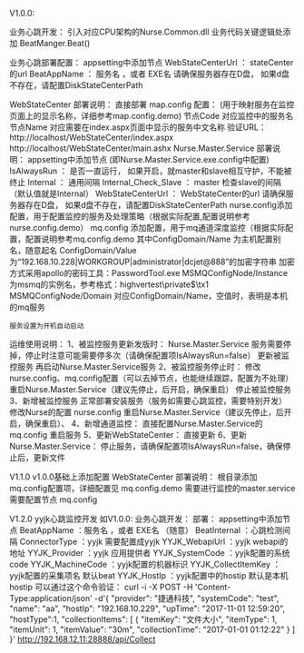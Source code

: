V1.0.0:

业务心跳开发：
	引入对应CPU架构的Nurse.Common.dll
	业务代码关键逻辑处添加 BeatManger.Beat()

业务心跳部署配置：
	appsetting中添加节点
		WebStateCenterUrl  ： stateCenter的url
		BeatAppName ： 服务名 ，或者 EXE名
	请确保服务器存在D盘， 如果d盘不存在，请配置DiskStateCenterPath

WebStateCenter 部署说明：
	直接部署
	map.config 配置： (用于映射服务在监控页面上的显示名称，详细参考map.config.demo)
		节点Code 对应监控中的服务名
		节点Name 对应需要在index.aspx页面中显示的服务中文名称
	验证URL：
		http://localhost/WebStateCenter/index.aspx
		http://localhost/WebStateCenter/main.ashx
Nurse.Master.Service 部署说明：
	appsetting中添加节点 (即Nurse.Master.Service.exe.config中配置)
		IsAlwaysRun ： 是否一直运行， 如果开启，就master和slave相互守护，不能被终止
		Internal ： 通用间隔
		Internal_Check_Slave ： master 检查slave的间隔 （默认值就是Internal）
		WebStateCenterUrl  ： WebStateCenter的url
	请确保服务器存在D盘， 如果d盘不存在，请配置DiskStateCenterPath
	nurse.config添加配置，用于配置监控的服务及处理策略（根据实际配置,配置说明参考nurse.config.demo）
	mq.config 添加配置，用于mq通道深度监控（根据实际配置，配置说明参考mq.config.demo
		其中ConfigDomain/Name 为主机配置别名，随意起名
		ConfigDomain/Value为“192.168.10.228|WORKGROUP|administrator|dcjet@888”的加密字符串
					加密方式采用apollo的密码工具：PasswordTool.exe
		MSMQConfigNode/Instance 为msmq的实例名，参考格式：highvertest\private$\tx1
		MSMQConfigNode/Domain 对应ConfigDomain/Name，空值时，表明是本机的mq服务

	服务设置为开机自动启动


运维使用说明：
	1、被监控服务更新发版时：
		Nurse.Master.Service 服务需要停掉，停止时注意可能需要停多次（请确保配置项IsAlwaysRun=false）
		更新被监控服务
		再启动Nurse.Master.Service服务
	2、被监控服务停止时：
		修改nurse.config、mq.config配置（可以去掉节点，也能继续跟踪，配置为不处理）
		重启Nurse.Master.Service（建议先停止，后开启，确保重启）
		停止被监控服务
	3、新增被监控服务
		正常部署安装服务（服务如需要心跳监控，需要特别开发）
		修改Nurse的配置 nurse.config
		重启Nurse.Master.Service（建议先停止，后开启，确保重启）、
	4、新增通道监控：
		直接配置Nurse.Master.Service的mq.config
		重启服务
	5、更新WebStateCenter：
		直接更新
	6、更新Nurse.Master.Service：
		停止服务，请确保配置项IsAlwaysRun=false，确保停止后，更新文件


V1.1.0
    v1.0.0基础上添加配置
    WebStateCenter 部署说明：
        根目录添加 mq.config配置项，详细配置见 mq.config.demo
    需要进行监控的master.service 需要配置节点 mq.config

    
V1.2.0
	yyjk心跳监控开发 如V1.0.0: 业务心跳开发：
	部署：
		appsetting中添加节点
			BeatAppName			：服务名 ，或者 EXE名 （随意）
			BeatInternal		：心跳检测间隔
			ConnectorType		：yyjk 需要配置成yyjk
			YYJK_WebapiUrl		：yyjk webapi的地址
			YYJK_Provider		：yyjk 应用提供者
			YYJK_SystemCode		：yyjk配置的系统code
			YYJK_MachineCode	：yyjk配置的机器标识
			YYJK_CollectItemKey	：yyjk配置的采集项名  默认beat
			YYJK_HostIp			：yyjk配置中的hostip  默认是本机hostip
   可以通过这个命令验证：
	curl -i -X POST -H 'Content-Type:application/json' -d'{
    "provider": "捷通科技",
    "systemCode": "test",
    "name": "aa",
    "hostIp": "192.168.10.229",
    "upTime": "2017-11-01 12:59:20",
    "hostType":1,
    "collectionItems": [
        {
            "itemKey": "文件大小",
            "itemType": 1,
            "itemUnit": 1,
            "itemValue": "30m",
            "collectionTime": "2017-01-01 01:12:22"
        }
    ]
}'  http://192.168.12.11:28888/api/Collect